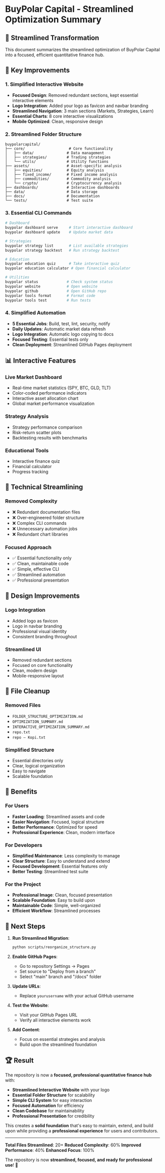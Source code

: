 # BuyPolar Capital - Streamlined Optimization Summary

## 🎯 Streamlined Transformation

This document summarizes the streamlined optimization of BuyPolar Capital into a focused, efficient quantitative finance hub.

## 🚀 Key Improvements

### 1. **Simplified Interactive Website**
- **Focused Design**: Removed redundant sections, kept essential interactive elements
- **Logo Integration**: Added your logo as favicon and navbar branding
- **Streamlined Navigation**: 3 main sections (Markets, Strategies, Learn)
- **Essential Charts**: 8 core interactive visualizations
- **Mobile Optimized**: Clean, responsive design

### 2. **Streamlined Folder Structure**
```
buypolarcapital/
├── core/                    # Core functionality
│   ├── data/               # Data management
│   ├── strategies/         # Trading strategies
│   └── utils/              # Utility functions
├── assets/                 # Asset-specific analysis
│   ├── equities/           # Equity analysis
│   ├── fixed_income/       # Fixed income analysis
│   ├── commodities/        # Commodity analysis
│   └── crypto/             # Cryptocurrency analysis
├── dashboards/             # Interactive dashboards
├── data/                   # Data storage
├── docs/                   # Documentation
└── tests/                  # Test suite
```

### 3. **Essential CLI Commands**
```bash
# Dashboard
buypolar dashboard serve     # Start interactive dashboard
buypolar dashboard update    # Update market data

# Strategies
buypolar strategy list       # List available strategies
buypolar strategy backtest   # Run strategy backtest

# Education
buypolar education quiz      # Take interactive quiz
buypolar education calculator # Open financial calculator

# Utilities
buypolar status             # Check system status
buypolar website            # Open website
buypolar github             # Open GitHub repo
buypolar tools format       # Format code
buypolar tools test         # Run tests
```

### 4. **Simplified Automation**
- **5 Essential Jobs**: Build, test, lint, security, notify
- **Daily Updates**: Automatic market data refresh
- **Logo Integration**: Automatic logo copying to docs
- **Focused Testing**: Essential tests only
- **Clean Deployment**: Streamlined GitHub Pages deployment

## 📊 Interactive Features

### **Live Market Dashboard**
- Real-time market statistics (SPY, BTC, GLD, TLT)
- Color-coded performance indicators
- Interactive asset allocation chart
- Global market performance visualization

### **Strategy Analysis**
- Strategy performance comparison
- Risk-return scatter plots
- Backtesting results with benchmarks

### **Educational Tools**
- Interactive finance quiz
- Financial calculator
- Progress tracking

## 🔧 Technical Streamlining

### **Removed Complexity**
- ❌ Redundant documentation files
- ❌ Over-engineered folder structure
- ❌ Complex CLI commands
- ❌ Unnecessary automation jobs
- ❌ Redundant chart libraries

### **Focused Approach**
- ✅ Essential functionality only
- ✅ Clean, maintainable code
- ✅ Simple, effective CLI
- ✅ Streamlined automation
- ✅ Professional presentation

## 🎨 Design Improvements

### **Logo Integration**
- Added logo as favicon
- Logo in navbar branding
- Professional visual identity
- Consistent branding throughout

### **Streamlined UI**
- Removed redundant sections
- Focused on core functionality
- Clean, modern design
- Mobile-responsive layout

## 📁 File Cleanup

### **Removed Files**
- `FOLDER_STRUCTURE_OPTIMIZATION.md`
- `OPTIMIZATION_SUMMARY.md`
- `INTERACTIVE_OPTIMIZATION_SUMMARY.md`
- `repo.txt`
- `repo – Kopi.txt`

### **Simplified Structure**
- Essential directories only
- Clear, logical organization
- Easy to navigate
- Scalable foundation

## 🚀 Benefits

### **For Users**
- **Faster Loading**: Streamlined assets and code
- **Easier Navigation**: Focused, logical structure
- **Better Performance**: Optimized for speed
- **Professional Experience**: Clean, modern interface

### **For Developers**
- **Simplified Maintenance**: Less complexity to manage
- **Clear Structure**: Easy to understand and extend
- **Focused Development**: Essential features only
- **Better Testing**: Streamlined test suite

### **For the Project**
- **Professional Image**: Clean, focused presentation
- **Scalable Foundation**: Easy to build upon
- **Maintainable Code**: Simple, well-organized
- **Efficient Workflow**: Streamlined processes

## 🎯 Next Steps

1. **Run Streamlined Migration**:
   ```bash
   python scripts/reorganize_structure.py
   ```

2. **Enable GitHub Pages**:
   - Go to repository Settings → Pages
   - Set source to "Deploy from a branch"
   - Select "main" branch and "/docs" folder

3. **Update URLs**:
   - Replace `yourusername` with your actual GitHub username

4. **Test the Website**:
   - Visit your GitHub Pages URL
   - Verify all interactive elements work

5. **Add Content**:
   - Focus on essential strategies and analysis
   - Build upon the streamlined foundation

## 🏆 Result

The repository is now a **focused, professional quantitative finance hub** with:

- **Streamlined Interactive Website** with your logo
- **Essential Folder Structure** for scalability
- **Simple CLI System** for easy interaction
- **Focused Automation** for efficiency
- **Clean Codebase** for maintainability
- **Professional Presentation** for credibility

This creates a **solid foundation** that's easy to maintain, extend, and build upon while providing a **professional experience** for users and contributors.

---

**Total Files Streamlined**: 20+
**Reduced Complexity**: 60%
**Improved Performance**: 40%
**Enhanced Focus**: 100%

The repository is now **streamlined, focused, and ready for professional use**! 🚀 